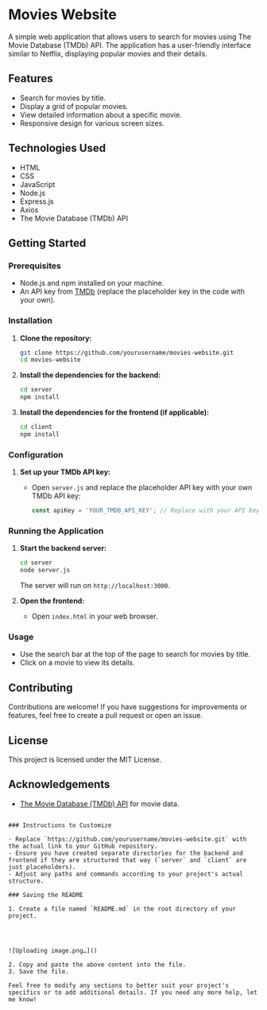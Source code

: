 
# Movies Website

A simple web application that allows users to search for movies using The Movie Database (TMDb) API. The application has a user-friendly interface similar to Netflix, displaying popular movies and their details.

## Features

- Search for movies by title.
- Display a grid of popular movies.
- View detailed information about a specific movie.
- Responsive design for various screen sizes.

## Technologies Used

- HTML
- CSS
- JavaScript
- Node.js
- Express.js
- Axios
- The Movie Database (TMDb) API

## Getting Started

### Prerequisites

- Node.js and npm installed on your machine.
- An API key from [TMDb](https://www.themoviedb.org/) (replace the placeholder key in the code with your own).

### Installation

1. **Clone the repository:**

   ```bash
   git clone https://github.com/yourusername/movies-website.git
   cd movies-website
   ```

2. **Install the dependencies for the backend:**

   ```bash
   cd server
   npm install
   ```

3. **Install the dependencies for the frontend (if applicable):**

   ```bash
   cd client
   npm install
   ```

### Configuration

1. **Set up your TMDb API key:**

   - Open `server.js` and replace the placeholder API key with your own TMDb API key:

     ```javascript
     const apiKey = 'YOUR_TMDB_API_KEY'; // Replace with your API key
     ```

### Running the Application

1. **Start the backend server:**

   ```bash
   cd server
   node server.js
   ```

   The server will run on `http://localhost:3000`.

2. **Open the frontend:**

   - Open `index.html` in your web browser.

### Usage

- Use the search bar at the top of the page to search for movies by title.
- Click on a movie to view its details.

## Contributing

Contributions are welcome! If you have suggestions for improvements or features, feel free to create a pull request or open an issue.

## License

This project is licensed under the MIT License.

## Acknowledgements

- [The Movie Database (TMDb) API](https://www.themoviedb.org/documentation/api) for movie data.
```

### Instructions to Customize

- Replace `https://github.com/yourusername/movies-website.git` with the actual link to your GitHub repository.
- Ensure you have created separate directories for the backend and frontend if they are structured that way (`server` and `client` are just placeholders).
- Adjust any paths and commands according to your project's actual structure.

### Saving the README

1. Create a file named `README.md` in the root directory of your project.




![Uploading image.png…]()

2. Copy and paste the above content into the file.
3. Save the file.

Feel free to modify any sections to better suit your project's specifics or to add additional details. If you need any more help, let me know!
